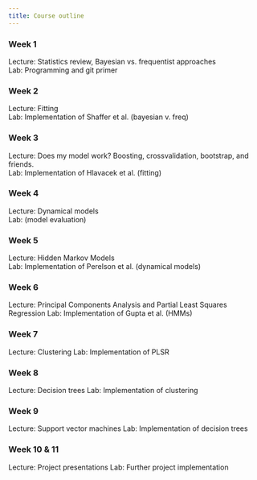 ```yaml
---
title: Course outline
---
```


### Week 1 

Lecture: Statistics review, Bayesian vs. frequentist approaches  
Lab: Programming and git primer

### Week 2

Lecture: Fitting  
Lab: Implementation of Shaffer et al. (bayesian v. freq)

### Week 3

Lecture: Does my model work? Boosting, crossvalidation, bootstrap, and friends.  
Lab: Implementation of Hlavacek et al. (fitting)

### Week 4 

Lecture: Dynamical models  
Lab: (model evaluation)

### Week 5

Lecture: Hidden Markov Models  
Lab: Implementation of Perelson et al. (dynamical models)

### Week 6

Lecture: Principal Components Analysis and Partial Least Squares Regression
Lab: Implementation of Gupta et al. (HMMs)


### Week 7

Lecture: Clustering
Lab: Implementation of PLSR

### Week 8 

Lecture: Decision trees
Lab: Implementation of clustering

### Week 9

Lecture: Support vector machines
Lab: Implementation of decision trees

### Week 10 & 11

Lecture: Project presentations
Lab: Further project implementation